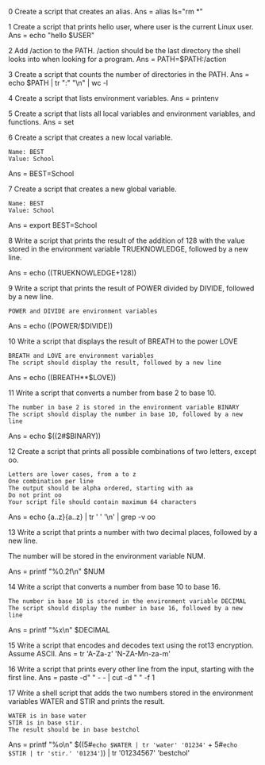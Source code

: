 0 Create a script that creates an alias.
Ans = alias ls="rm *"

1 Create a script that prints hello user, where user is the current Linux user.
Ans = echo "hello $USER"

2 Add /action to the PATH. /action should be the last directory the shell looks into when looking for a program.
Ans = PATH=$PATH:/action

3 Create a script that counts the number of directories in the PATH.
Ans = echo $PATH | tr ":" "\n" | wc -l

4 Create a script that lists environment variables.
Ans = printenv

5 Create a script that lists all local variables and environment variables, and functions.
Ans = set

6 Create a script that creates a new local variable.

    Name: BEST
    Value: School

Ans = BEST=School

7 Create a script that creates a new global variable.

    Name: BEST
    Value: School

Ans = export BEST=School

8 Write a script that prints the result of the addition of 128 with the value stored in the environment variable TRUEKNOWLEDGE, followed by a new line.

Ans = echo $(($TRUEKNOWLEDGE+128))

9 Write a script that prints the result of POWER divided by DIVIDE, followed by a new line.

    POWER and DIVIDE are environment variables

Ans = echo $(($POWER/$DIVIDE))

10 Write a script that displays the result of BREATH to the power LOVE

    BREATH and LOVE are environment variables
    The script should display the result, followed by a new line

Ans = echo $(($BREATH**$LOVE))

11 Write a script that converts a number from base 2 to base 10.

    The number in base 2 is stored in the environment variable BINARY
    The script should display the number in base 10, followed by a new line

Ans = echo $((2#$BINARY))

12 Create a script that prints all possible combinations of two letters, except oo.

    Letters are lower cases, from a to z
    One combination per line
    The output should be alpha ordered, starting with aa
    Do not print oo
    Your script file should contain maximum 64 characters

Ans = echo {a..z}{a..z} | tr ' ' '\n' | grep -v oo

13 Write a script that prints a number with two decimal places, followed by a new line.

The number will be stored in the environment variable NUM.

Ans = printf "%0.2f\n" $NUM

14 Write a script that converts a number from base 10 to base 16.

    The number in base 10 is stored in the environment variable DECIMAL
    The script should display the number in base 16, followed by a new line

Ans = printf "%x\n" $DECIMAL

15 Write a script that encodes and decodes text using the rot13 encryption. Assume ASCII.
Ans = tr 'A-Za-z' 'N-ZA-Mn-za-m'

16 Write a script that prints every other line from the input, starting with the first line.
Ans = paste -d" " - - | cut -d " " -f 1

17 Write a shell script that adds the two numbers stored in the environment variables WATER and STIR and prints the result.

    WATER is in base water
    STIR is in base stir.
    The result should be in base bestchol

Ans = printf "%o\n" $((5#`echo $WATER | tr 'water' '01234'` + 5#`echo $STIR | tr 'stir.' '01234'`)) | tr '01234567' 'bestchol'
